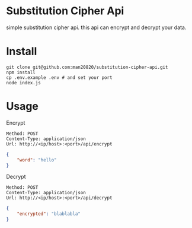 # Substitution Cipher Api
simple substitution cipher api. this api can encrypt and decrypt your data.

# Install

```
git clone git@github.com:man20820/substitution-cipher-api.git
npm install
cp .env.example .env # and set your port
node index.js
```

# Usage
Encrypt
```
Method: POST
Content-Type: application/json
Url: http://<ip/host>:<port>/api/encrypt
```

```json
{
    "word": "hello"
}
```

Decrypt
```
Method: POST
Content-Type: application/json
Url: http://<ip/host>:<port>/api/decrypt
```

```json
{
    "encrypted": "blablabla"
}
```
